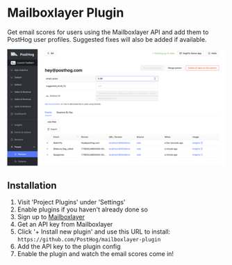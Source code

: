 # Mailboxlayer Plugin

Get email scores for users using the Mailboxlayer API and add them to PostHog user profiles. Suggested fixes will also be added if available.

![](readme-assets/email-validation.png)

## Installation

1. Visit 'Project Plugins' under 'Settings'
1. Enable plugins if you haven't already done so
1. Sign up to [Mailboxlayer](https://mailboxlayer.com/)
1. Get an API key from Mailboxlayer
1. Click '+ Install new plugin' and use this URL to install: `https://github.com/PostHog/mailboxlayer-plugin`
1. Add the API key to the plugin config
1. Enable the plugin and watch the email scores come in!
